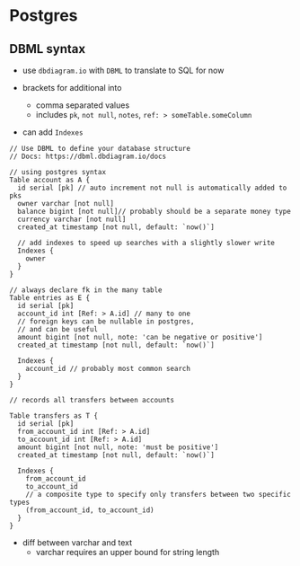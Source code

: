 # Postgres

## DBML syntax

- use `dbdiagram.io` with `DBML` to translate to SQL for now
- brackets for additional into

  - comma separated values
  - includes `pk`, `not null`, `notes`, `ref: > someTable.someColumn`

- can add `Indexes`

```
// Use DBML to define your database structure
// Docs: https://dbml.dbdiagram.io/docs

// using postgres syntax
Table account as A {
  id serial [pk] // auto increment not null is automatically added to pks
  owner varchar [not null]
  balance bigint [not null]// probably should be a separate money type
  currency varchar [not null]
  created_at timestamp [not null, default: `now()`]

  // add indexes to speed up searches with a slightly slower write
  Indexes {
    owner
  }
}

// always declare fk in the many table
Table entries as E {
  id serial [pk]
  account_id int [Ref: > A.id] // many to one
  // foreign keys can be nullable in postgres,
  // and can be useful
  amount bigint [not null, note: 'can be negative or positive']
  created_at timestamp [not null, default: `now()`]

  Indexes {
    account_id // probably most common search
  }
}

// records all transfers between accounts

Table transfers as T {
  id serial [pk]
  from_account_id int [Ref: > A.id]
  to_account_id int [Ref: > A.id]
  amount bigint [not null, note: 'must be positive']
  created_at timestamp [not null, default: `now()`]

  Indexes {
    from_account_id
    to_account_id
    // a composite type to specify only transfers between two specific types
    (from_account_id, to_account_id)
  }
}
```

- diff between varchar and text
  - varchar requires an upper bound for string length
